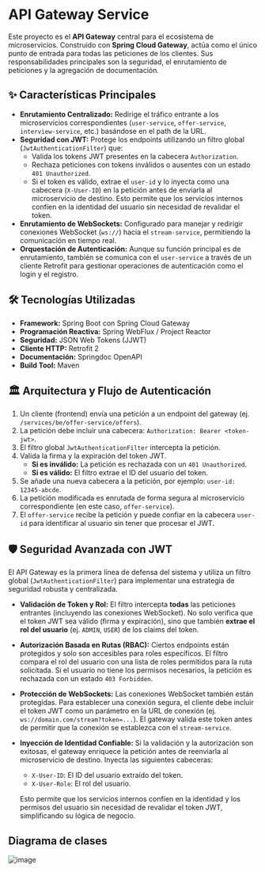 # API Gateway Service

Este proyecto es el **API Gateway** central para el ecosistema de microservicios. Construido con **Spring Cloud Gateway**, actúa como el único punto de entrada para todas las peticiones de los clientes. Sus responsabilidades principales son la seguridad, el enrutamiento de peticiones y la agregación de documentación.

## ✨ Características Principales

*   **Enrutamiento Centralizado:** Redirige el tráfico entrante a los microservicios correspondientes (`user-service`, `offer-service`, `interview-service`, etc.) basándose en el path de la URL.
*   **Seguridad con JWT:** Protege los endpoints utilizando un filtro global (`JwtAuthenticationFilter`) que:
    *   Valida los tokens JWT presentes en la cabecera `Authorization`.
    *   Rechaza peticiones con tokens inválidos o ausentes con un estado `401 Unauthorized`.
    *   Si el token es válido, extrae el `user-id` y lo inyecta como una cabecera (`X-User-ID`) en la petición antes de enviarla al microservicio de destino. Esto permite que los servicios internos confíen en la identidad del usuario sin necesidad de revalidar el token.
*   **Enrutamiento de WebSockets:** Configurado para manejar y redirigir conexiones WebSocket (`ws://`) hacia el `stream-service`, permitiendo la comunicación en tiempo real.
*   **Orquestación de Autenticación:** Aunque su función principal es de enrutamiento, también se comunica con el `user-service` a través de un cliente Retrofit para gestionar operaciones de autenticación como el login y el registro.

## 🛠️ Tecnologías Utilizadas

*   **Framework:** Spring Boot con Spring Cloud Gateway
*   **Programación Reactiva:** Spring WebFlux / Project Reactor
*   **Seguridad:** JSON Web Tokens (JJWT)
*   **Cliente HTTP:** Retrofit 2
*   **Documentación:** Springdoc OpenAPI
*   **Build Tool:** Maven

## 🏛️ Arquitectura y Flujo de Autenticación

1.  Un cliente (frontend) envía una petición a un endpoint del gateway (ej. `/services/be/offer-service/offers`).
2.  La petición debe incluir una cabecera: `Authorization: Bearer <token-jwt>`.
3.  El filtro global `JwtAuthenticationFilter` intercepta la petición.
4.  Valida la firma y la expiración del token JWT.
    *   **Si es inválido:** La petición es rechazada con un `401 Unauthorized`.
    *   **Si es válido:** El filtro extrae el ID del usuario del token.
5.  Se añade una nueva cabecera a la petición, por ejemplo: `user-id: 12345-abcde`.
6.  La petición modificada es enrutada de forma segura al microservicio correspondiente (en este caso, `offer-service`).
7.  El `offer-service` recibe la petición y puede confiar en la cabecera `user-id` para identificar al usuario sin tener que procesar el JWT.


## 🛡️ Seguridad Avanzada con JWT

El API Gateway es la primera línea de defensa del sistema y utiliza un filtro global (`JwtAuthenticationFilter`) para implementar una estrategia de seguridad robusta y centralizada.

*   **Validación de Token y Rol:** El filtro intercepta **todas** las peticiones entrantes (incluyendo las conexiones WebSocket). No solo verifica que el token JWT sea válido (firma y expiración), sino que también **extrae el rol del usuario** (ej. `ADMIN`, `USER`) de los claims del token.

*   **Autorización Basada en Rutas (RBAC):** Ciertos endpoints están protegidos y solo son accesibles para roles específicos. El filtro compara el rol del usuario con una lista de roles permitidos para la ruta solicitada. Si el usuario no tiene los permisos necesarios, la petición es rechazada con un estado `403 Forbidden`.

*   **Protección de WebSockets:** Las conexiones WebSocket también están protegidas. Para establecer una conexión segura, el cliente debe incluir el token JWT como un parámetro en la URL de conexión (ej. `ws://domain.com/stream?token=...`). El gateway valida este token antes de permitir que la conexión se establezca con el `stream-service`.

*   **Inyección de Identidad Confiable:** Si la validación y la autorización son exitosas, el gateway enriquece la petición antes de reenviarla al microservicio de destino. Inyecta las siguientes cabeceras:
    *   `X-User-ID`: El ID del usuario extraído del token.
    *   `X-User-Role`: El rol del usuario.

    Esto permite que los servicios internos confíen en la identidad y los permisos del usuario sin necesidad de revalidar el token JWT, simplificando su lógica de negocio.

## Diagrama de clases 

![image](https://github.com/user-attachments/assets/bbaeb6bd-9999-4f3a-8e97-aa2804a4c805)
    
    
